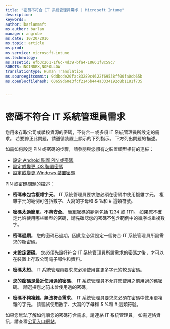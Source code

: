 ```yaml
---
title: "密碼不符合 IT 系統管理員需求 | Microsoft Intune"
description: 
keywords: 
author: barlanmsft
ms.author: barlan
manager: angrobe
ms.date: 10/20/2016
ms.topic: article
ms.prod: 
ms.service: microsoft-intune
ms.technology: 
ms.assetid: efb3c261-1f6c-4d39-bfa4-18661f8c59c7
ROBOTS: NOINDEX,NOFOLLOW
translationtype: Human Translation
ms.sourcegitcommit: 9ddbcde20fac83289c4622f69538ff00fa0cb65b
ms.openlocfilehash: 60659d60e3fcf2146b444a3334192c8b1181f735


---
```


# <a name="password-does-not-meet-it-administrator-requirements"></a>密碼不符合 IT 系統管理員需求

您用來存取公司或學校資源的密碼，不符合一或多項 IT 系統管理員所設定的需求。 若要修正此問題，請遵循裝置上顯示的下列指示。 下方列出問題的描述。

如需如何設定 PIN 或密碼的步驟，請參閱與您擁有之裝置類型相符的連結：

- [設定 Android 裝置 PIN 或密碼](set-your-pin-or-password-android.md)
- [設定或變更 iOS 裝置密碼](set-or-change-your-passcode-ios.md)
- [設定或變更 Windows 裝置密碼](set-or-change-your-password-windows.md)

PIN 或密碼問題的描述：

- **密碼未包含複雜字元**。 IT 系統管理員要求您必須在密碼中使用複雜字元。 複雜字元的範例可包括數字、大寫的字母和 $ %和 # 這類符號。

- **密碼太過簡單，不夠安全**。 簡單密碼的範例包括 1234 或 1111。 如果您不確定允許使用哪些類型的密碼，請先確認您的密碼不包含範例中的循序或重複數字。

- **密碼過期**。 您的密碼已過期，因此您必須設定一個符合 IT 系統管理員所設需求的新密碼。

- **未設定密碼**。 您必須先設好符合 IT 系統管理員所設需求的密碼之後，才可以在裝置上存取公司電子郵件和資料。

- **密碼太短**。 IT 系統管理員要求您必須使用含更多字元的較長密碼。

- **您的密碼是最近使用過的密碼**。 IT 系統管理員不允許您使用之前用過的舊密碼。 請選擇您之前未曾使用過的密碼。

- **密碼不夠複雜，無法符合需求**。 IT 系統管理員要求您必須在密碼中使用更複雜的字元。 請嘗試使用數字、大寫的字母和 $ %和 # 這類符號。

如果您無法了解如何讓您的密碼符合需求，請連絡 IT 系統管理員。 如需連絡資訊，請查看[公司入口網站](http://portal.manage.microsoft.com)。



<!--HONumber=Nov16_HO1-->


